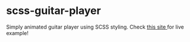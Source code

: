 # scss-guitar-player
Simply animated guitar player using SCSS styling. Check <a href="https://peleek.github.io/scss-guitar-player/"> this site </a> for live example!

